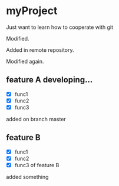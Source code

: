 # myProject
Just want to learn how to cooperate with git

Modified.

Added in remote repository.

Modified again.

## feature A developing...

- [x] func1
- [x] func2
- [x] func3

added on branch master

## feature B

- [x] func1
- [x] func2
- [x] func3 of feature B

added something